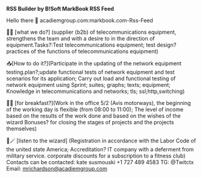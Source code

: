 **RSS Builder by B!Soft MarkBook RSS Feed**

Hello there 👋 acadiemgroup.com:markbook.com-Rss-Feed

🙋‍♀️ [what we do?] (supplier (b2b) of telecommunications equipment, strengthens the team and with a desire to in the direction of equipment.Tasks?:Test telecommunications equipment; test design? practices of the functions of telecommunications equipment)

📥[How to do it?](Participate in the updating of the network equipment testing.plan?;update functional tests of network equipment and test scenarios for its application; Carry out load and functional testing of network equipment using Sprint; suites; graphs; texts; equipment; Knowledge in telecommunications and networks; tls; ssl;http,switching)

🍪🍔 [for breakfast?](Work in the office 5/2 (Avis motorways), the beginning of the working day is flexible (from 08:00 to 11:00); The level of income based on the results of the work done and based on the wishes of the wizard Bonuses? for closing the stages of projects and the projects themselves)

🧙🪄 [listen to the wizard] (Registration in accordance with the Labor Code of the united state America; Accreditation? IT company with a deferment from military service. corporate discounts for a subscription to a fitness club) Contacts can be contacted: kate susmouski +1 727 489 4583 TG: @Twitctx Email: mrichardson@acadiemgroup.com
